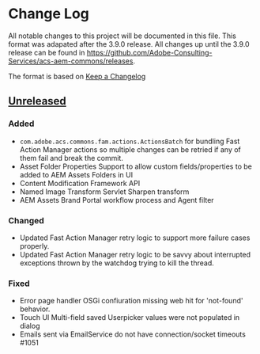 # Change Log

All notable changes to this project will be documented in this file. This format was adapated
after the 3.9.0 release. All changes up until the 3.9.0 release can be found in https://github.com/Adobe-Consulting-Services/acs-aem-commons/releases.

The format is based on [Keep a Changelog](http://keepachangelog.com/)

## [Unreleased]

[Unreleased]: https://github.com/Adobe-Consulting-Services/acs-aem-commons/compare/acs-aem-commons-3.9.0...HEAD

### Added

- `com.adobe.acs.commons.fam.actions.ActionsBatch` for bundling Fast Action Manager actions so multiple changes can be retried if any of them fail and break the commit.
- Asset Folder Properties Support to allow custom fields/properties to be added to AEM Assets Folders in UI
- Content Modification Framework API
- Named Image Transform Servlet Sharpen transform 
- AEM Assets Brand Portal workflow process and Agent filter

### Changed

- Updated Fast Action Manager retry logic to support more failure cases properly.
- Updated Fast Action Manager retry logic to  be savvy about interrupted exceptions thrown by the watchdog trying to kill the thread.

### Fixed

- Error page handler OSGi confiuration missing web hit for 'not-found' behavior.
- Touch UI Multi-field saved Userpicker values were not populated in dialog
- Emails sent via EmailService do not have connection/socket timeouts #1051

<!---
 
### Removed

---->

